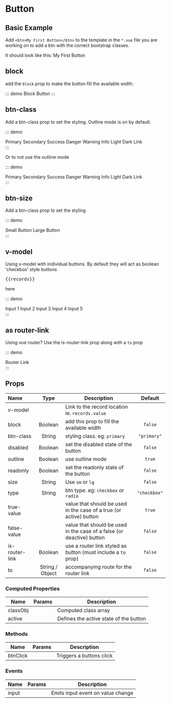 # Button

## Basic Example
Add `<btn>My First Button</btn>` to the template in the `*.vue` file you are working on to add a btn with the correct bootstrap classes.

<p>It should look like this: <btn>My First Button</btn></p>

## block
add the `block` prop to make the button fill the available width:

::: demo
<btn block>
  Block Button
</btn>
:::

## btn-class
Add a btn-class prop to set the styling.  Outline mode is on by default.

::: demo
<div>
  <btn btn-class="primary">Primary</btn>
  <btn btn-class="secondary">Secondary</btn>
  <btn btn-class="success">Success</btn>
  <btn btn-class="danger">Danger</btn>
  <btn btn-class="warning">Warning</btn>
  <btn btn-class="info">Info</btn>
  <btn btn-class="light">Light</btn>
  <btn btn-class="dark">Dark</btn>
  <btn btn-class="link">Link</btn>
</div>
:::

Or to not use the outline mode

::: demo
<div>
  <btn :outline="false" btn-class="primary">Primary</btn>
  <btn :outline="false" btn-class="secondary">Secondary</btn>
  <btn :outline="false" btn-class="success">Success</btn>
  <btn :outline="false" btn-class="danger">Danger</btn>
  <btn :outline="false" btn-class="warning">Warning</btn>
  <btn :outline="false" btn-class="info">Info</btn>
  <btn :outline="false" btn-class="light">Light</btn>
  <btn :outline="false" btn-class="dark">Dark</btn>
  <btn :outline="false" btn-class="link">Link</btn>
</div>
:::

## btn-size
Add a btn-class prop to set the styling

::: demo
<div>
  <btn size="sm"> Small Button </btn>
  <btn size="lg"> Large Button </btn>
</div>
:::

## v-model
Using v-model with individual buttons.  By default they will act as boolean 'checkbox' style buttons 

<pre class="text-white">{{records}}</pre>
here

::: demo
<div>
  <btn v-model="records.input_1">Input 1</btn>
  <btn btn-class="secondary" v-model="records.input_2">Input 2</btn>
  <btn btn-class="info" v-model="records.input_3">Input 3</btn>
  <btn btn-class="warning" v-model="records.input_4">Input 4</btn>
  <btn btn-class="danger" v-model="records.input_5">Input 5</btn>
</div>
:::


## as router-link
Using vue router? Use the is-router-link prop along with a `to` prop

::: demo
<div>
  <btn is-router-link :to="{path:'/components/btn.html#block'}">Router Link</btn>
</div>
:::

## Props
Name            | Type            | Description | Default
:--------       | :----:          | ----- | :--------:
v-model         |                 | Link to the record location ie. `records.value` | 
block           | Boolean         | add this prop to fill the available width | `false`
btn-class       | String          | styling class. eg: `primary` | `"primary"`
disabled        | Boolean         | set the disabled state of the button | `false`
outline         | Boolean         | use outline mode | `true`
readonly        | Boolean         | set the readonly state of the button | `false`
size            | String          | Use `sm` or `lg` | `false`
type            | String          | btn type. eg: `checkbox` or `radio` | `"checkbox"`
true-value      |                 | value that should be used in the case of a true (or active) button | `true`
false-value     |                 | value that should be used in the case of a false (or deactive) button | `false`
is-router-link  | Boolean         | use a router link styled as button (must include a `to` prop) | `false`
to              | String / Object | accompanying route for the router link | `false`

### Computed Properties
Name             | Params | Description
---------------- | -------| -------------------
classObj         |        | Computed class array
active           |        | Defines the active state of the button

### Methods
Name             | Params | Description
---------------- | -------| -------------------
btnClick         |        | Triggers a buttons click

### Events
Name             | Params | Description
---------------- | -------| -------------------
input            |        | Emits input event on value change 

<script>
export default {
      data() {
          return {
              records: {
                  input_1: true,
                  input_2: true,
                  input_3: true,
                  input_4: true,
                  input_5: true,
              },
          }
      },
}
</script>